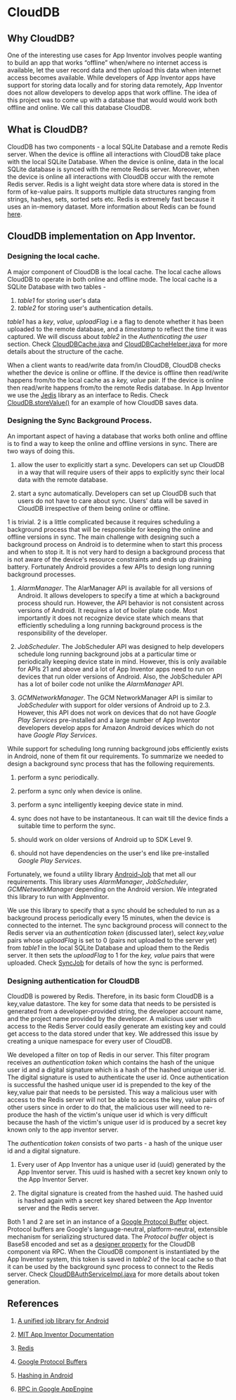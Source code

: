 # CloudDB

## Why CloudDB?

One of the interesting use cases for App
Inventor involves people wanting to build an app that works “offline”
when/where no internet access is available, let the user record data
and then upload this data when internet access becomes available. While developers of App Inventor apps have support for storing data locally and for storing data remotely, App Inventor does not allow developers to develop apps that work offline. The idea of this project was to come up with a database that would would work both offline and online. We call this database CloudDB.

## What is CloudDB?

CloudDB has two components - a local SQLite Database and a remote Redis server. When the device is offline all interactions with CloudDB take place with the local SQLite Database. When the device is online, data in the local SQLite database is synced with the remote Redis server. Moreover, when the device is online all interactions with CloudDB occur with the remote Redis server. Redis is a light weight data store where data is stored in the form of ke-value pairs. It supports multiple data structures ranging from strings, hashes, sets, sorted sets etc. Redis is extremely fast because it uses an in-memory dataset. More information about Redis can be found [here](https://redis.io/).

## CloudDB implementation on App Inventor.

### Designing the local cache.

A major component of CloudDB is the local cache. The local cache allows CloudDB to operate in both online and offline mode. The local cache is a SQLite Database with two tables -

1. *table1* for storing user's data
2. *table2* for storing user's authentication details.

*table1* has a *key*, *value*, *uploadFlag* i.e a flag to denote whether it has been uploaded to the remote database, and a *timestamp* to reflect the time it was captured. We will discuss about *table2* in the *Authenticating the user* section. Check [CloudDBCache.java](https://github.com/JoyMitra/appinventor-sources/blob/joy_dev/appinventor/components/src/com/google/appinventor/components/runtime/util/CloudDBCache.java) and [CloudDBCacheHelper.java](https://github.com/JoyMitra/appinventor-sources/blob/joy_dev/appinventor/components/src/com/google/appinventor/components/runtime/util/CloudDBCacheHelper.java) for more details about the structure of the cache.

When a client wants to read/write data from/in CloudDB, CloudDB checks whether the device is online or offline. If the device is offline then read/write happens from/to the local cache as a *key, value* pair. If the device is online then read/write happens from/to the remote Redis database. In App Inventor we use the [Jedis](https://github.com/xetorthio/jedis) library as an interface to Redis. Check [CloudDB.storeValue()](https://github.com/JoyMitra/appinventor-sources/blob/joy_dev/appinventor/components/src/com/google/appinventor/components/runtime/CloudDB.java) for an example of how CloudDB saves data.

### Designing the Sync Background Process.

An important aspect of having a database that works both online and offline is to find a way to keep the online and offline versions in sync. There are two ways of doing this.

1. allow the user to explicitly start a sync. Developers can set up CloudDB in a way that will require users of their apps to explicitly sync their local data with the remote database.

2. start a sync automatically. Developers can set up CloudDB such that users do not have to care about sync. Users' data will be saved in CloudDB irrespective of them being online or offline.

1 is trivial. 2 is a little complicated because it requires scheduling a background process that will be responsible for keeping the online and offline versions in sync. The main challenge with designing such a background process on Android is to determine when to start this process and when to stop it. It is not very hard to design a background process that is not aware of the device's resource constraints and ends up draining battery. Fortunately Android provides a few APIs to design long running background processes.

1. *AlarmManager*. The AlarManager API is available for all versions of Android. It allows developers to specify a time at which a background process should run. However, the API behavior is not consistent across versions of Android. It requires a lot of boiler plate code. Most importantly it does not recognize device state which means that efficiently scheduling a long running background process is the responsibility of the developer.

2. *JobScheduler*. The JobScheduler API was designed to help developers schedule long running background jobs at a particular time or periodically keeping device state in mind. However, this is only available for APIs 21 and above and a lot of App Inventor apps need to run on devices that run older versions of Android. Also, the JobScheduler API has a lot of boiler code not unlike the *AlarmManager* API.

3. *GCMNetworkManager*. The GCM NetworkManager API is similar to *JobScheduler* with support for older versions of Android up to 2.3. However, this API does not work on devices that do not have *Google Play Services* pre-installed and a large number of App Inventor developers develop apps for Amazon Android devices which do not have *Google Play Services*.

While support for scheduling long running background jobs efficiently exists in Android, none of them fit our requirements. To summarize we needed to design a background sync process that has the following requirements.

1. perform a sync periodically.

2. perform a sync only when device is online.

3. perform a sync intelligently keeping device state in mind.

4. sync does not have to be instantaneous. It can wait till the device finds a suitable time to perform the sync.

5. should work on older versions of Android up to SDK Level 9.

6. should not have dependencies on the user's end like pre-installed *Google Play Services*.

Fortunately, we found a utility library [Android-Job](https://github.com/evernote/android-job) that met all our requirements. This library uses *AlarmManager*, *JobScheduler*, *GCMNetworkManager* depending on the Android version. We integrated this library to run with AppInventor.

We use this library to specify that a sync should be scheduled to run as a background process periodically every 15 minutes, when the device is connected to the internet. The sync background process will connect to the Redis server via an *authentication token* (discussed later), select *key,value* pairs whose *uploadFlag* is set to 0 (pairs not uploaded to the server yet) from *table1* in the local SQLite Database and upload them to the Redis server. It then sets the *uploadFlag* to 1 for the *key, value* pairs that were uploaded. Check [SyncJob](https://github.com/JoyMitra/appinventor-sources/blob/joy_dev/appinventor/components/src/com/google/appinventor/components/runtime/util/SyncJob.java) for details of how the sync is performed.

### Designing authentication for CloudDB

CloudDB is powered by Redis. Therefore, in its basic form CloudDB is a key,value datastore. The key for some data that needs to be persisted is generated from a developer-provided string, the developer account name, and the project name provided by the developer. A malicious user with access to the Redis Server could easily generate am existing key and could get access to the data stored under that key. We addressed this issue by creating a unique namespace for every user of CloudDB.

We developed a filter on top of Redis in our server. This filter program  receives an *authentication token* which contains the hash of the unique user id and a digital signature which is a hash of the hashed unique user id. The digital signature is used to authenticate the user id. Once authentication is successful the hashed unique user id is prepended to the key of the key,value pair that needs to be persisted. This way a malicious user with access to the Redis server will not be able to access the key, value pairs of other users since in order to do that, the malicious user will need to re-produce the hash of the victim's unique user id which is very difficult because the hash of the victim's unique user id is produced by a secret key known only to the app inventor server.

The *authentication token* consists of two parts - a hash of the unique user id and a digital signature.

1. Every user of App Inventor has a unique user id (uuid) generated by the App Inventor server. This uuid is hashed with a secret key known only to the App Inventor Server.

2. The digital signature is created from the hashed uuid. The hashed uuid is hashed again with a secret key shared between the App Inventor server and the Redis server.

Both 1 and 2 are set in an instance of a [Google Protocol Buffer](https://developers.google.com/protocol-buffers/) object. Protocol buffers are Google's language-neutral, platform-neutral, extensible mechanism for serializing structured data. The *Protocol buffer* object is Base58 encoded and set as a [designer property](http://explore.appinventor.mit.edu/support/component-properties) for the CloudDB component via RPC. When the CloudDB component is instantiated by the App Inventor system, this token is saved in *table2* of the local cache so that it can be used by the background sync process to connect to the Redis server. Check [CloudDBAuthServiceImpl.java](https://github.com/JoyMitra/appinventor-sources/blob/joy_dev/appinventor/appengine/src/com/google/appinventor/server/cloudDBAuth/CloudDBAuthServiceImpl.java) for more details about token generation.

## References

1. [A unified job library for Android](https://blog.evernote.com/tech/2015/10/26/unified-job-library-android/)

2. [MIT App Inventor Documentation](http://appinventor.mit.edu/appinventor-sources/#documentation)

3. [Redis](https://redis.io/)

4. [Google Protocol Buffers](https://developers.google.com/protocol-buffers/)

5. [Hashing in Android](https://developer.android.com/reference/javax/crypto/Mac.html)

6. [RPC in Google AppEngine](https://cloud.google.com/appengine/docs/standard/python/tools/protorpc/)
